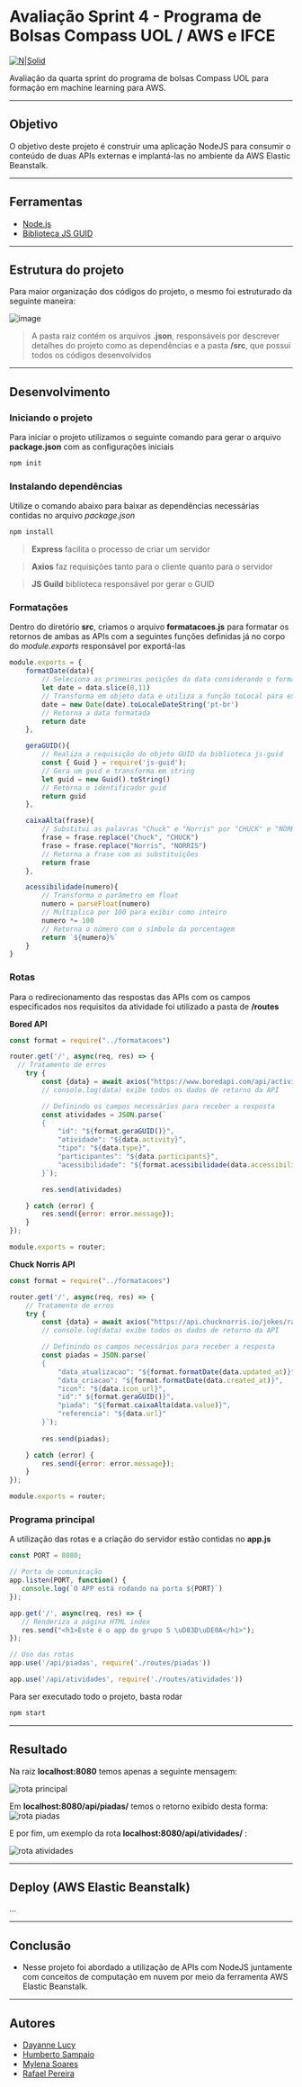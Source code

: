 # Avaliação Sprint 4 - Programa de Bolsas Compass UOL / AWS e IFCE

[![N|Solid](https://upload.wikimedia.org/wikipedia/commons/thumb/f/f3/LogoCompasso-positivo.png/440px-LogoCompasso-positivo.png)](https://compass.uol/pt/home/)

Avaliação da quarta sprint do programa de bolsas Compass UOL para formação em machine learning para AWS.

***

## Objetivo

O objetivo deste projeto é construir uma aplicação NodeJS para consumir o conteúdo de duas APIs externas e implantá-las no ambiente da AWS Elastic Beanstalk.

***

## Ferramentas
- [Node.js](https://nodejs.org/en/)
- [Biblioteca JS GUID](https://www.npmjs.com/package/js-guid)

***

## Estrutura do projeto
Para maior organização dos códigos do projeto, o mesmo foi estruturado da seguinte maneira:

![image](https://user-images.githubusercontent.com/80788425/212719261-9a57cf3a-d607-40f7-8498-9b1c2d5b3598.png)

> A pasta raiz contém os arquivos **.json**, responsáveis por descrever detalhes do projeto como as dependências e a pasta **/src**, que possui todos os códigos desenvolvidos

***

## Desenvolvimento
### Iniciando o projeto
Para iniciar o projeto utilizamos o seguinte comando para gerar o arquivo **package.json** com as configurações iniciais
```js
npm init
```

### Instalando dependências
Utilize o comando abaixo para baixar as dependências necessárias contidas no arquivo *package.json*
```js
npm install
```
> **Express** facilita o processo de criar um servidor

> **Axios** faz requisições tanto para o cliente quanto para o servidor

> **JS Guild** biblioteca responsável por gerar o GUID

### Formatações
Dentro do diretório **src**, criamos o arquivo **formatacoes.js** para formatar os retornos de ambas as APIs com a seguintes funções definidas já no corpo do *module.exports* responsável por exportá-las

```js
module.exports = {
    formatDate(data){
        // Seleciona as primeiras posições da data considerando o formato 00/00/0000
        let date = data.slice(0,11)
        // Transforma em objeto data e utiliza a função toLocal para exibir no formato brasileiro
        date = new Date(date).toLocaleDateString('pt-br')
        // Retorna a data formatada
        return date
    },

    geraGUID(){
        // Realiza a requisição do objeto GUID da biblioteca js-guid
        const { Guid } = require('js-guid');
        // Gera um guid e transforma em string
        let guid = new Guid().toString()
        // Retorna o identificador guid
        return guid
    },

    caixaAlta(frase){
        // Substitui as palavras "Chuck" e "Norris" por "CHUCK" e "NORRIS" na frase
        frase = frase.replace("Chuck", "CHUCK")
        frase = frase.replace("Norris", "NORRIS")
        // Retorna a frase com as substituições
        return frase
    },

    acessibilidade(numero){
        // Transforma o parâmetro em float
        numero = parseFloat(numero)
        // Multiplica por 100 para exibir como inteiro
        numero *= 100
        // Retorna o número com o símbolo da porcentagem
        return `${numero}%`
    }
}

```
### Rotas
Para o redirecionamento das respostas das APIs com os campos especificados nos requisitos da atividade foi utilizado a pasta de **/routes**

**Bored API**
```js
const format = require("../formatacoes")

router.get('/', async(req, res) => {
  // Tratamento de erros
    try {
        const {data} = await axios("https://www.boredapi.com/api/activity")
        // console.log(data) exibe todos os dados de retorno da API

        // Definindo os campos necessários para receber a resposta
        const atividades = JSON.parse(`
        {
            "id": "${format.geraGUID()}",
            "atividade": "${data.activity}",
            "tipo": "${data.type}",
            "participantes": "${data.participants}",
            "acessibilidade": "${format.acessibilidade(data.accessibility)}"
        }`);

        res.send(atividades)

    } catch (error) {
        res.send({error: error.message});
    }
});

module.exports = router;
```

**Chuck Norris API**
```js
const format = require("../formatacoes")

router.get('/', async(req, res) => {
    // Tratamento de erros
    try {
        const {data} = await axios("https://api.chucknorris.io/jokes/random")
        // console.log(data) exibe todos os dados de retorno da API

        // Definindo os campos necessários para receber a resposta
        const piadas = JSON.parse(`
        { 
            "data_atualizacao": "${format.formatDate(data.updated_at)}",
            "data_criacao": "${format.formatDate(data.created_at)}",
            "icon": "${data.icon_url}",
            "id":" ${format.geraGUID()}",
            "piada": "${format.caixaAlta(data.value)}",
            "referencia": "${data.url}"
        }`);
    
        res.send(piadas);

    } catch (error) {
        res.send({error: error.message});
    }
});

module.exports = router;
```

### Programa principal
A utilização das rotas e a criação do servidor estão contidas no **app.js**
```js
const PORT = 8080;

// Porta de comunicação 
app.listen(PORT, function() {
   console.log(`O APP está rodando na porta ${PORT}`)
});

app.get('/', async(req, res) => {
   // Renderiza a página HTML index
   res.send("<h1>Este é o app do grupo 5 \uD83D\uDE0A</h1>");
});

// Uso das rotas
app.use('/api/piadas', require('./routes/piadas'))

app.use('/api/atividades', require('./routes/atividades'))
```
Para ser executado todo o projeto, basta rodar
```js
npm start
```

***

## Resultado
Na raiz **localhost:8080** temos apenas a seguinte mensagem:

![rota principal](https://user-images.githubusercontent.com/103221427/212692559-02db19c4-c12f-481e-93d5-c7a31c589687.png)

Em **localhost:8080/api/piadas/** temos o retorno exibido desta forma:
![rota piadas](https://user-images.githubusercontent.com/103221427/212693583-fd7238e5-bd65-4a31-87af-c3483c4e5395.png)

E por fim, um exemplo da rota **localhost:8080/api/atividades/** :

![rota atividades](https://user-images.githubusercontent.com/103221427/212693720-c122be75-2cb8-45db-97f8-55e4c406156e.png)

***

## Deploy (AWS Elastic Beanstalk)
...

***

## Conclusão
- Nesse projeto foi abordado a utilização de APIs com NodeJS juntamente com conceitos de computação em nuvem por meio da ferramenta AWS Elastic Beanstalk.

***

## Autores
- [Dayanne Lucy](https://github.com/dayannebugarim)
- [Humberto Sampaio](https://github.com/Humbert010)
- [Mylena Soares](https://github.com/mylensoares)
- [Rafael Pereira](https://github.com/Kurokishin)